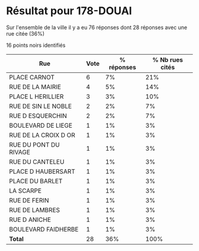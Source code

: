 # Résultat pour 178-DOUAI

Sur l'ensemble de la ville il y a eu 76 réponses dont 28 réponses avec une rue citée (36%)

16 points noirs identifiés

| Rue | Vote | % réponses | % Nb rues cités|
|-----|------|------------|----------------|
| PLACE CARNOT | 6 | 7% | 21%|
| RUE DE LA MAIRIE | 4 | 5% | 14%|
| PLACE L HERILLIER | 3 | 3% | 10%|
| RUE DE SIN LE NOBLE | 2 | 2% | 7%|
| RUE D ESQUERCHIN | 2 | 2% | 7%|
| BOULEVARD DE LIEGE | 1 | 1% | 3%|
| RUE DE LA CROIX D OR | 1 | 1% | 3%|
| RUE DU PONT DU RIVAGE | 1 | 1% | 3%|
| RUE DU CANTELEU | 1 | 1% | 3%|
| PLACE D HAUBERSART | 1 | 1% | 3%|
| PLACE DU BARLET | 1 | 1% | 3%|
| LA SCARPE | 1 | 1% | 3%|
| RUE DE FERIN | 1 | 1% | 3%|
| RUE DE LAMBRES | 1 | 1% | 3%|
| RUE D ANICHE | 1 | 1% | 3%|
| BOULEVARD FAIDHERBE | 1 | 1% | 3%|
| **Total** | 28 | 36% | 100%|
